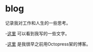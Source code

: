 # blog
记录我对工作和人生的一些思考。

-[这里](https://github.com/allanguys/blog/issues) 可以看到我写的一些文字。

-[这里](http://allan5.com/index_blog.html) 是我很早之前用Octopress架的博客。

